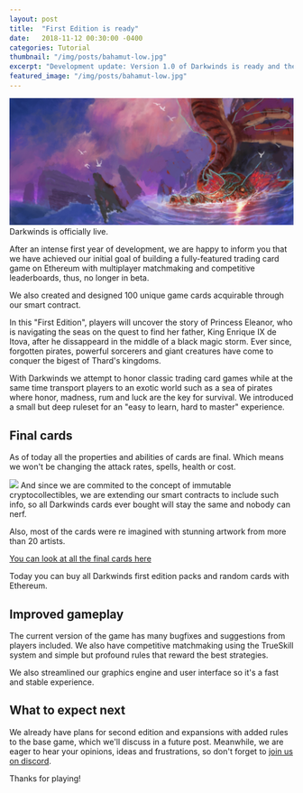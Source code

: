 ```yaml
---
layout: post
title:  "First Edition is ready"
date:   2018-11-12 00:30:00 -0400
categories: Tutorial
thumbnail: "/img/posts/bahamut-low.jpg"
excerpt: "Development update: Version 1.0 of Darkwinds is ready and the final 100 cards are here"
featured_image: "/img/posts/bahamut-low.jpg"
---
```

<img src="/img/posts/bahamut.jpg" class="post-big-image">
Darkwinds is officially live.

After an intense first year of development, we are happy to inform you that we have achieved our initial goal of building a fully-featured 
trading card game on Ethereum with multiplayer matchmaking and competitive leaderboards, thus, no longer in beta. 

We also created and designed 100 unique game cards acquirable through our smart contract.

In this "First Edition", players will uncover the story of Princess Eleanor, who is navigating the seas on the quest to find her father, King Enrique IX de Itova, after he dissappeard in the middle of a black magic storm. Ever since, forgotten pirates, powerful sorcerers and giant creatures have come to conquer the bigest of Thard's kingdoms. 

With Darkwinds we attempt to honor classic trading card games while at the same time transport players to an exotic world such as a sea of pirates where honor, madness, rum and luck are the key for survival. We introduced a small but deep ruleset for an "easy to learn, hard to master" experience.

## Final cards


As of today all the properties and abilities of cards are final. Which means we won't be changing the attack rates, spells, health or cost. 

<img src="https://corsarium.playdarkwinds.com/img/cards/20.opt.png" class="post-float-left">
And since we are commited to the concept of immutable cryptocollectibles, we are extending our smart contracts to include such info, so all Darkwinds cards ever bought will stay the same and nobody can nerf.

Also, most of the cards were re imagined with stunning artwork from more than 20 artists.

<a href="https://playdarkwinds.com/cards.html">You can look at all the final cards here</a>

Today you can buy all Darkwinds first edition packs and random cards with Ethereum.

## Improved gameplay

The current version of the game has many bugfixes and suggestions from players included. We also have competitive matchmaking using the TrueSkill system and simple but profound rules that reward the best strategies. 

We also streamlined our graphics engine and user interface so it's a fast and stable experience.

## What to expect next
We already have plans for second edition and expansions with added rules to the base game, which we'll discuss in a future post. Meanwhile, we are eager to hear your opinions, ideas and frustrations, so don't forget to <a href="https://discord.gg/WwyCERC">join us on discord</a>.

Thanks for playing!
